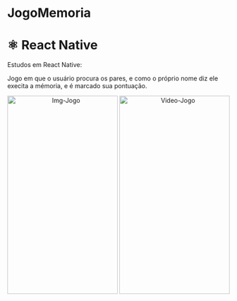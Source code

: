 # JogoMemoria
# ⚛️ React Native
Estudos em React Native:

Jogo em que o usuário procura os pares, e como o próprio nome  diz ele execita a mémoria, e é marcado sua pontuação.
<div align="center">
   <img align="center"  alt="Img-Jogo" height="450" width="250" src="https://cdn.discordapp.com/attachments/1082732172840018002/1166195699130568755/ImgJogo.jpg?ex=65499b61&is=65372661&hm=9b8e9f48dec883793f7096d66322f254c753646df166893b36da6f999cad0519&">
  <img align="center"  alt="Video-Jogo" height="450" width="250" src="https://cdn.discordapp.com/attachments/1082732172840018002/1166199418555482133/VideoJogo.gif?ex=65499ed8&is=653729d8&hm=287b1ac89a5ddfe99acd131642633816b45d78aa73ff546fbc14a531d20269b8">
</div>
 
  ##
  
